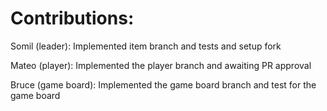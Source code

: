 # Contributions:

Somil (leader): Implemented item branch and tests and setup fork

Mateo (player): Implemented the player branch and awaiting PR approval

Bruce (game board): Implemented the game board branch and test for the game board